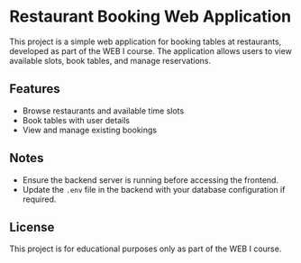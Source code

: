 # Restaurant Booking Web Application

This project is a simple web application for booking tables at restaurants, developed as part of the WEB I course. The application allows users to view available slots, book tables, and manage reservations.

## Features
- Browse restaurants and available time slots
- Book tables with user details
- View and manage existing bookings

## Notes
- Ensure the backend server is running before accessing the frontend.
- Update the `.env` file in the backend with your database configuration if required.

## License
This project is for educational purposes only as part of the WEB I course.
